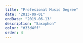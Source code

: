 ```yaml
---
title: "Profesional Music Degree"
date: "2013-09-01"
endDate: "2019-06-13"
description: "Saxophon"
color: "#33d4ff"
order: 4
---
```

